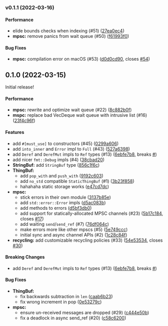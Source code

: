 <a name="v0.1.1"></a>
### v0.1.1 (2022-03-16)


#### Performance

*   elide bounds checks when indexing (#51) ([27ea0ec4](https://github.com/hawkw/thingbuf/commit/27ea0ec45abb45049b8009a253270d5ed658fb38))
* **mpsc:**  remove panics from wait queue (#50) ([f61993f0](https://github.com/hawkw/thingbuf/commit/f61993f0e5f7e8725168b1c12d9249c979a986d3))

#### Bug Fixes

* **mpsc:**  compilation error on macOS (#53) ([d0d0cd90](https://github.com/hawkw/thingbuf/commit/d0d0cd904e900f099c985b0b9340af681f8c881b), closes [#54](https://github.com/hawkw/thingbuf/issues/54))



<a name="0.1.0"></a>
## 0.1.0 (2022-03-15)

Initial release!

#### Performance

* **mpsc:**  rewrite and optimize wait queue (#22) ([8c882b0f](https://github.com/hawkw/thingbuf/commit/8c882b0f40b5b79b1d27116920769bd184d216be))
* **mspc:**  replace bad VecDeque wait queue with intrusive list (#16) ([23f4c96f](https://github.com/hawkw/thingbuf/commit/23f4c96fa4e88aa2183f75c9afd929ca98f06fe5))

#### Features

*   add `#[must_use]` to constructors (#45) ([0299a606](https://github.com/hawkw/thingbuf/commit/0299a6064d31752ed50c49db1010fb945c5ad3d5))
*   add `into_inner` and `Error` impl to `Full` (#43) ([527a6398](https://github.com/hawkw/thingbuf/commit/527a6398eafcc23bd23bea6bd9dc29788a605789))
*   add `Deref` and `DerefMut` impls to `Ref` types (#13) ([6ebfe7b8](https://github.com/hawkw/thingbuf/commit/6ebfe7b8fd4641cdb72566a51a1e99f737888283), breaks [#](https://github.com/hawkw/thingbuf/issues/))
*   add nicer `fmt::Debug` impls (#4) ([38cbad20](https://github.com/hawkw/thingbuf/commit/38cbad20265c4ec3fd6b9bd715a1e6e36a03e72e))
* **StringBuf:**  add `StringBuf`  type ([856c1f6c](https://github.com/hawkw/thingbuf/commit/856c1f6c93f53ad3566e76b6edc33217c451791b))
* **ThingBuf:**
  *  add `pop_with` and `push_with` ([9192c603](https://github.com/hawkw/thingbuf/commit/9192c603855e0099310a8228afa9b9475df5930b))
  *  add `no_std` compatible `StaticThingBuf` (#1) ([3b23f858](https://github.com/hawkw/thingbuf/commit/3b23f8583b3f9c91d2f883f26b0ff454fabe00cf))
  *  hahahaha static storage works ([e47cd7dc](https://github.com/hawkw/thingbuf/commit/e47cd7dc80990ec4aadabe5aab229d4195254f6e))
* **mpsc:**
  *  stick errors in their own module ([3137b85e](https://github.com/hawkw/thingbuf/commit/3137b85e0dbfe9716d29b45efc41443046e726bd))
  *  add `std::error::Error` impls ([d5ac083b](https://github.com/hawkw/thingbuf/commit/d5ac083b15ef70d7d51e74ad1eaa3ca534e8a153))
  *  add methods to errors ([d5bf3db0](https://github.com/hawkw/thingbuf/commit/d5bf3db00606e3118e9d6ba21de03d784024f893))
  *  add support for statically-allocated MPSC channels (#23) ([5b17c184](https://github.com/hawkw/thingbuf/commit/5b17c184b0cf4ed4b1a5de3b4ce5bac13b75ff2f), closes [#17](https://github.com/hawkw/thingbuf/issues/17))
  *  add waiting `send`/`send_ref` (#7) ([76df064c](https://github.com/hawkw/thingbuf/commit/76df064cbfb7b18aea9ec3a7b768f0528840be21))
  *  make errors more like other mpscs (#5) ([5e749ccc](https://github.com/hawkw/thingbuf/commit/5e749ccc91140063d9287dccd36312f110c42836))
  *  initial sync and async channel APIs (#2) ([1c28c84f](https://github.com/hawkw/thingbuf/commit/1c28c84fdc9ffb895799b51fd82beb33783f7b6a))
* **recycling:**  add customizable recycling policies (#33) ([54e53534](https://github.com/hawkw/thingbuf/commit/54e53534303606d734cb7490cf782d7b71fb8103), closes [#30](https://github.com/hawkw/thingbuf/issues/30))

#### Breaking Changes

*   add `Deref` and `DerefMut` impls to `Ref` types (#13) ([6ebfe7b8](https://github.com/hawkw/thingbuf/commit/6ebfe7b8fd4641cdb72566a51a1e99f737888283), breaks [#](https://github.com/hawkw/thingbuf/issues/))

#### Bug Fixes

* **ThingBuf:**
  *  fix backwards subtraction in `len` ([caab6b23](https://github.com/hawkw/thingbuf/commit/caab6b23540ad344e87b7a1a6bcda41d6be7eb7f))
  *  fix wrong increment in pop ([0e53279c](https://github.com/hawkw/thingbuf/commit/0e53279cc25774fef5f5eab34d6ab42807b2dde5))
* **mpsc:**
  *  ensure un-received messages are dropped (#29) ([c444e50b](https://github.com/hawkw/thingbuf/commit/c444e50b8d2ca98745ae451100a4b01f84d054d5))
  *  fix a deadlock in async send_ref  (#20) ([c58c6200](https://github.com/hawkw/thingbuf/commit/c58c620096a063e275f9c16e0a89da3399b47877))



